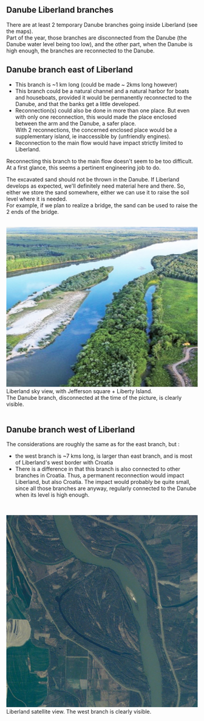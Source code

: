 
Danube Liberland branches
-------------------------
There are at least 2 temporary Danube branches going inside Liberland (see the maps).  
Part of the year, those branches are disconnected from the Danube (the Danube water level being too low), 
and the other part, when the Danube is high enough, the branches are reconnected to the Danube.
<br>

Danube branch east of Liberland
-------------------------------
* This branch is ~1 km long (could be made ~ 2kms long however)
* This branch could be a natural channel and a natural harbor for boats and houseboats, provided it would be permanently reconnected to the Danube,
and that the banks get a little developed.
* Reconnection(s) could also be done in more than one place. But even with only one reconnection, this would made the place enclosed between the arm and the Danube, a safer place.  
With 2 reconnections, the concerned enclosed place would be a supplementary island, ie inaccessible by (unfriendly engines).
* Reconnection to the main flow would have impact strictly limited to Liberland.

Reconnecting this branch to the main flow doesn't seem to be too difficult.  
At a first glance, this seems a pertinent engineering job to do.  

The excavated sand should not be thrown in the Danube.
If Liberland develops as expected, we'll definitely need material here and there.
So, either we store the sand somewhere, either we can use it to raise the soil level where it is needed.  
For example, if we plan to realize a bridge, the sand can be used to raise the 2 ends of the bridge.  
<br>

![alt text](/images/liberland-lara-500x600.jpg)  
Liberland sky view, with Jefferson square + Liberty Island.  
The Danube branch, disconnected at the time of the picture, is clearly visible.  
<br>

Danube branch west of Liberland
-------------------------------
The considerations are roughly the same as for the east branch, but :
* the west branch is ~7 kms long, is larger than east branch, and is most of Liberland's west border with Croatia
* There is a difference in that this branch is also connected to other branches in Croatia.
Thus, a permanent reconnection would impact Liberland, but also Croatia.
The impact would probably be quite small, since all those branches are anyway, regularly connected to the Danube when its level is high enough.
<br>

![alt text](/images/liberland-satview-2007.jpg)  
Liberland satellite view.
The west branch is clearly visible.  
<br>
